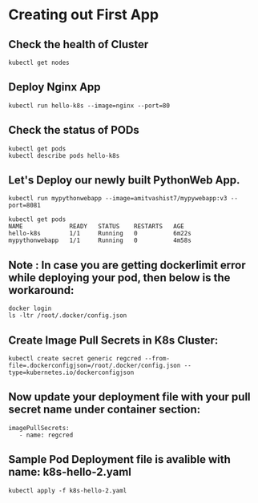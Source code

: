 # Creating out First App

## Check the health of Cluster
```
kubectl get nodes 
```

## Deploy Nginx App
```
kubectl run hello-k8s --image=nginx --port=80
```

## Check the status of PODs 
```  
kubectl get pods 
kubectl describe pods hello-k8s
```

## Let's Deploy our newly built PythonWeb App.
```
kubectl run mypythonwebapp --image=amitvashist7/mypywebapp:v3 --port=8081
```
```
kubectl get pods
NAME             READY   STATUS    RESTARTS   AGE
hello-k8s        1/1     Running   0          6m22s
mypythonwebapp   1/1     Running   0          4m58s
```


## Note : In case you are getting dockerlimit error while deploying your pod, then below is the workaround:
```
docker login 
ls -ltr /root/.docker/config.json
```

## Create Image Pull Secrets in K8s Cluster:
```
kubectl create secret generic regcred --from-file=.dockerconfigjson=/root/.docker/config.json --type=kubernetes.io/dockerconfigjson
```

## Now update your deployment file with your pull secret name under container section:
```
imagePullSecrets:
   - name: regcred
```

## Sample Pod Deployment file is avalible with name: k8s-hello-2.yaml
```
kubectl apply -f k8s-hello-2.yaml
```

